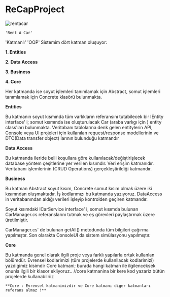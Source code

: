 # ReCapProject 

![rentacar](https://user-images.githubusercontent.com/49093196/108184338-20e78980-711c-11eb-83f6-32aefea7f707.jpg)

 ``'Rent A Car'``
 
'Katmanlı' 'OOP'
 Sistemim dört katman oluşuyor:
 
**1. Entities**

**2. Data Access**

**3. Business**

**4. Core**

Her katmanda ise soyut işlemleri tanımlamak için Abstract, somut işlemleri tanımlamak için Concrete klasörü bulunmakta.

**Entities**

Bu katmanın soyut kısmında tüm varlıkların referansını tutabilecek bir IEntity interface' i; somut kısmında ise oluşturulacak Car (araba varlıgı için ) entity class'ları bulunmakta. Veritabanı tablolarına denk gelen entitylerin API, Console veya UI projeleri için kullanılan request/response modellerinin ve DTO(Data transfer object) larının bulunduğu katmandır

**Data Access**

Bu katmanda ileride belli koşullara göre kullanılacak/değiştirişlecek database yöntem çeşitlerine yer verilen kısımdır. Veri erişim katmanıdır. Veritabanı işlemlerinin (CRUD Operations) gerçekleştirildiği katmandır.

**Business**

Bu katman Abstract soyut kısım, Concrete somut kısım olmak üzere iki kısımndan oluşmaktadır. İş kodlarımızı bu katmanda yazıyoruz. DataAccess in veritabanından aldığı verileri işleyip kontrolden geçiren katmandır.

Soyut kısımdaki ICarService interface' i, somut kısımda bulunan CarManager.cs  referanslarını tutmak ve eş görevleri paylaştırmak üzere üretilmiştir.

CarManager.cs' de bulunan getAll() metodunda tüm bilgileri çağırma yapılmıştır.
Son olarakta ConsoleUI da sistem simülasyonu yapılmıştır.

**Core**

Bu katmanda genel olarak ilgili proje veya farklı yapılarla ortak kullanlan bölümdür.
Evrensel kodlarimizi (tüm projelerde kullanilacak kodlarimizi) yazdigimiz kisimdir Core katmani;
	burada hangi katman ile ilgilenceksek onunla ilgili bir klasor ekliyoruz..
	//core katmanina bir kere kod yazariz bütün projelerde kullanabilriiz
	
	**Core : Evrensel katmanimizdir ve Core katmanı diger katmanları referans almaz !**
